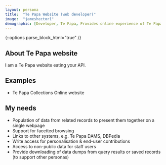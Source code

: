 ```yaml
---
layout: persona
title:  "Te Papa Website (web developer)"
image:  "jameshector1"
demographic: [Developer, Te Papa, Provides online experience of Te Papa collections, Real-time access]
---
```


{::options parse_block_html="true" /}
<div class="col">

## About Te Papa website

I am a Te Papa website eating your API.

</div>
<div class="col">

## Examples

* Te Papa Collections Online website

</div>
<div class="col">

## My needs

* Population of data from related records to present them together on a single webpage
* Support for facetted browsing
* Links to other systems, e.g. Te Papa DAMS, DBPedia
* Write access for personalisation & end-user contributions
* Access to non-public data for staff users
* Provide downloading of data dumps from query results or saved records (to support other personas)

</div>
